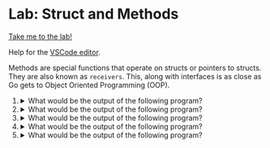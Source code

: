 # Lab: Struct and Methods

[Take me to the lab!](https://kodekloud.com/topic/lab-struct-and-methods/)

Help for the [VSCode editor](https://github.com/kodekloudhub/community-faq/blob/main/docs/vscode-tips.md).

Methods are special functions that operate on structs or pointers to structs. They are also known as `receivers`. This, along with interfaces is as close as Go gets to Object Oriented Programming (OOP).

1.  <details>
    <summary>What would be the output of the following program?</summary>

    Note: add package and import statements as needed

    ```go
    type Movie struct {
            name    string
            summary string
            rating  float32
    }

    func (m Movie) getSummary() {
            m.summary = "summary"
    }

    func (m *Movie) increaseRating() {
            m.rating += 1
    }

    func main() {
            mov := Movie{"xyz", "", 2.1}
            fmt.Printf("%+v", mov)
            mov.increaseRating()
            mov.getSummary()
            fmt.Printf("%+v", mov)
    }
    ```

    * {name:xyz summary: rating:2.1}{name:xyz summary: rating:3.1}
    * {name:xyz summary:summary rating:2.1}<br/>{name:xyz summary:summary rating:3.1}
    * {name:xyz summary:summary rating:2.1}{name:xyz summary:summary rating:3.1}
    * {name:xyz summary: rating:2.1}<br/>{name:xyz summary: rating:3.1}

    <details>
    <summary>Reveal</summary>

    > {name:xyz summary: rating:2.1}{name:xyz summary: rating:3.1}

    Our old friend the `Movie` struct reappears, this time with an additional field `summary` and a couple of methods.

    * We can immediately rule out any answer that has a newline between the two outputs, as `Printf` does not emit newline unless the format string contains `\n`.
    * So why was the summary not set in the call to `getSummary`? Notice that this method is not a pointer receiver, therefore setting values in the struct will have no effect on the caller.
    * However `increaseRating` *is* a pointer receiver, therefore the caller's variable `mov` is modified.

    </details>
    </details>

1.  <details>
    <summary>What would be the output of the following program?</summary>

    Note: add package and import statements as needed

    ```go
    type Rectangle struct {
        length  int
        breadth int
    }

    func (r Rectangle) area() int {
        return r.length * r.breadth
    }

    func main() {
        r := Rectangle{breadth: 10, length: 5}
        fmt.Println(r.area())
        fmt.Println(r)
    }
    ```

    * 50<br/>{10 5}
    * 0<br/>{5 10}
    * 50<br/>{5 10}
    * 0<br/>{10 5}

    <details>
    <summary>Reveal</summary>

    > 50<br/>{5 10}

    * From the final `Println` where we print `r`, the rectangle struct, we can immediately rule out any answer that prints `{10, 5}` as the fields in the struct are printed in the order they appear in the `type` declaration for the struct.
    * Where we initialize the struct in the first line of `main()`, the field initializers when naming the fields can be listed in any order.
    * We have a non-pointer receiver `area` which simply returns the area of the rectangle. We are not setting fields in the rectangle struct so we don't require a pointer receiver.
    * The first `Println` prints the value returned from the `area` call, which is `50`, yielding the correct answer.

    </details>
    </details>

1.  <details>
    <summary>What would be the output of the following program?</summary>

    Note: add package and import statements as needed

    ```go
    type Rectangle struct {
        length  int
        breadth int
    }

    func (r Rectangle) area() int {
        return r.length * r.breadth
    }

    func (r *Rectangle) incLength(n int) {
        for i := 0; i < n; i++ {
            r.length += i
        }
    }

    func main() {
        r := Rectangle{breadth: 10, length: 5}
        fmt.Println(r.area())
        fmt.Println(r)
        r.incLength(7)
        fmt.Println(r.area())
        fmt.Println(r)
    }
    ```

    * error
    * 50 {5 10}<br/>260 {26 10}
    * 50<br/>{5 10}<br/>50<br/>{26 10}
    * 50<br/>{5 10}<br/>260<br/>{26 10}

    <details>
    <summary>Reveal</summary>

    > 50<br/>{5 10}<br/>260<br/>{26 10}

    * The program compiles and has no pointer bugs, so no error.
    * There are four separate `PrintLn` so anything that is not four lines of output can be eliminated.
    * We have the same struct, it's initialized the same way as the previous question, and the same `area` receiver.
    * There is an additional *pointer* receiver `incLength` which can modify fields in the struct.
    * The first `Println` for `area` and the following `Println` for the structure will give the same output as the previous question.
    * Next, we call `incLength` with `7`. That will add incrementing values of `i` in the `for` loop to the length, i.e. 0 then 1, then 2 all the way up to 6, therefore length ends up as `26`.
    * Print the area and the struct again, which now has the modified length of `26`

    </details>
    </details>

1.  <details>
    <summary>What would be the output of the following program?</summary>

    Note: add package and import statements as needed

    ```go
    type Employee struct {
        eid int
        id  int
    }

    func main() {
        employees := make([]Employee, 5)
        for i := range employees {
            employees[i] = Employee{i, i + 10}
            fmt.Println(employees[i])
        }
    }
    ```

    * error
    * {eid:0 id:10}<br/>{eid:1 id:11}<br/>{eid:2 id:12}<br/>{eid:3 id:13}<br/>{eid:4 id:14}
    * {0 10}<br/>{1 11}<br/>{2 12}<br/>{3 13}<br/>{4 14}
    * {0 }<br/>{1 }<br/>{2 }<br/>{3 }<br/>{4 }

    <details>
    <summary>Reveal</summary>

    > {0 10}<br/>{1 11}<br/>{2 12}<br/>{3 13}<br/>{4 14}

    * There's no error
    * We can rule out any answer that prints the field names, because `Println` won't do that
    * We can also rule out any answer that does not include two values in each `{}` since both fields are `int` and `int` always has a printable value, even if it's zero.
    * This leaves only one answer. The reason it has the values it does, is because we initialize each value in the struct without giving the field names, so the values are applied in order: `eid` first, then `id`. The `eid` values will go from zero to 4, and the `id` being `i+10` will go from 10 to 14.

    It is however good practice to use field names when initializing a struct since it makes the code easier to read.

    </details>
    </details>

1.  <details>
    <summary>What would be the output of the following program?</summary>

    Note: add package and import statements as needed

    ```go
    type Employee struct {
        eid int
        id  int
    }

    func (e Employee) get_id() int {
        return e.eid + 10
    }

    func main() {
        employees := make([]Employee, 5)
        for i := range employees {
            employees[i] = Employee{eid: i}
            employees[i].id = employees[i].get_id()
            fmt.Printf("%+v\n", employees[i])
        }
    }
    ```

    * {0 0}<br/>{1 0}<br/>{2 0}<br/>{3 0}<br/>{4 0}
    * {eid:0 id:0}<br/>{eid:1 id:0}<br/>{eid:2 id:0}<br/>{eid:3 id:0}<br/>{eid:4 id:0}
    * {0 10}<br/>{1 11}<br/>{2 12}<br/>{3 13}<br/>{4 14}
    * {eid:0 id:10}<br/>{eid:1 id:11}<br/>{eid:2 id:12}<br/>{eid:3 id:13}<br/>{eid:4 id:14}

    <details>
    <summary>Reveal</summary>

    > {eid:0 id:10}<br/>{eid:1 id:11}<br/>{eid:2 id:12}<br/>{eid:3 id:13}<br/>{eid:4 id:14}

    * We can rule out any answer that does not print the field names, because we are using `%+v` formatter.
    * There is a receiver `get_id` that returns the current value of `eid` plus 10
    * In the for loop, each struct is initialized with a value for `eid` only
    * Then the `id` is set with the value returned by `get_id`, i.e the `eid` plus ten, which means that `id` is not going to be zero when the struct is printed.
    * Then print the struct.

    </details>
    </details>

